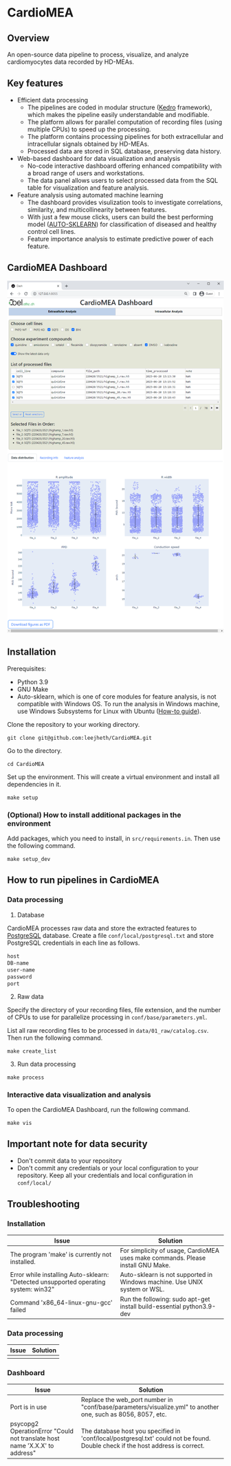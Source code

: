# CardioMEA

## Overview

An open-source data pipeline to process, visualize, and analyze cardiomyocytes data recorded by HD-MEAs.

## Key features
* Efficient data processing 
  * The pipelines are coded in modular structure ([Kedro](https://kedro.org/) framework), which makes the pipeline easily understandable and modifiable.
  * The platform allows for parallel computation of recording files (using multiple CPUs) to speed up the processing.
  * The platform contains processing pipelines for both extracellular and intracellular signals obtained by HD-MEAs.
  * Processed data are stored in SQL database, preserving data history. 
* Web-based dashboard for data visualization and analysis 
  * No-code interactive dashboard offering enhanced compatibility with a broad range of users and workstations.
  * The data panel allows users to select processed data from the SQL table for visualization and feature analysis. 
* Feature analysis using automated machine learning
  * The dashboard provides visulization tools to investigate correlations, similarity, and multicollinearity between features.
  * With just a few mouse clicks, users can build the best performing model ([AUTO-SKLEARN](https://automl.github.io/auto-sklearn/master/)) for classification of diseased and healthy control cell lines.
  * Feature importance analysis to estimate predictive power of each feature. 

## CardioMEA Dashboard
![plot](https://github.com/leejheth/CardioMEA/blob/main/docs/dashboard.PNG?raw=true)


## Installation

Prerequisites:
- Python 3.9
- GNU Make
- Auto-sklearn, which is one of core modules for feature analysis, is not compatible with Windows OS. To run the analysis in Windows machine, use Windows Subsystems for Linux with Ubuntu ([How-to guide](https://canonical-ubuntu-wsl.readthedocs-hosted.com/en/latest/guides/install-ubuntu-wsl2/)). 

Clone the repository to your working directory.
```
git clone git@github.com:leejheth/CardioMEA.git
```

Go to the directory.
```
cd CardioMEA
```

Set up the environment. This will create a virtual environment and install all dependencies in it.
```
make setup
```

### (Optional) How to install additional packages in the environment

Add packages, which you need to install, in `src/requirements.in`. Then use the following command.

```
make setup_dev
```

## How to run pipelines in CardioMEA

### Data processing

1. Database

CardioMEA processes raw data and store the extracted features to [PostgreSQL](https://www.postgresql.org/) database. Create a file `conf/local/postgresql.txt` and store PostgreSQL credentials in each line as follows.

```
host 
DB-name 
user-name 
password 
port
```

2. Raw data

Specify the directory of your recording files, file extension, and the number of CPUs to use for parallelize processing in `conf/base/parameters.yml`.

List all raw recording files to be processed in `data/01_raw/catalog.csv`. Then run the following command.

```
make create_list
```

3. Run data processing

```
make process
```

### Interactive data visualization and analysis

To open the CardioMEA Dashboard, run the following command.

```
make vis
```

## Important note for data security

* Don't commit data to your repository
* Don't commit any credentials or your local configuration to your repository. Keep all your credentials and local configuration in `conf/local/`

## Troubleshooting

### Installation
| Issue | Solution |
| ------- |  -------  | 
| The program 'make' is currently not installed. | For simplicity of usage, CardioMEA uses make commands. Please install GNU Make. |    
| Error while installing Auto-sklearn: "Detected unsupported operating system: win32" | Auto-sklearn is not supported in Windows machine. Use UNIX system or WSL. |
| Command 'x86_64-linux-gnu-gcc' failed | Run the following: sudo apt-get install build-essential python3.9-dev|

### Data processing
| Issue | Solution |
| ------- |  -------  | 
|   |    |  

### Dashboard
| Issue | Solution |
| ------- | ------- | 
| Port is in use | Replace the web_port number in "conf/base/parameters/visualize.yml" to another one, such as 8056, 8057, etc. |  
| psycopg2 OperationError "Could not translate host name 'X.X.X' to address" | The database host you specified in 'conf/local/postgresql.txt' could not be found. Double check if the host address is correct. |
